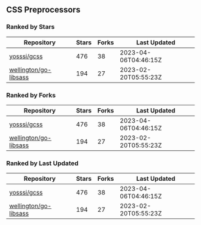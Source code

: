 ## CSS Preprocessors

### Ranked by Stars

| Repository | Stars | Forks | Last Updated |
|------------|-------|-------|--------------|
| [yosssi/gcss](https://github.com/yosssi/gcss) | 476 | 38 | 2023-04-06T04:46:15Z |
| [wellington/go-libsass](https://github.com/wellington/go-libsass) | 194 | 27 | 2023-02-20T05:55:23Z |

### Ranked by Forks

| Repository | Stars | Forks | Last Updated |
|------------|-------|-------|--------------|
| [yosssi/gcss](https://github.com/yosssi/gcss) | 476 | 38 | 2023-04-06T04:46:15Z |
| [wellington/go-libsass](https://github.com/wellington/go-libsass) | 194 | 27 | 2023-02-20T05:55:23Z |

### Ranked by Last Updated

| Repository | Stars | Forks | Last Updated |
|------------|-------|-------|--------------|
| [yosssi/gcss](https://github.com/yosssi/gcss) | 476 | 38 | 2023-04-06T04:46:15Z |
| [wellington/go-libsass](https://github.com/wellington/go-libsass) | 194 | 27 | 2023-02-20T05:55:23Z |

